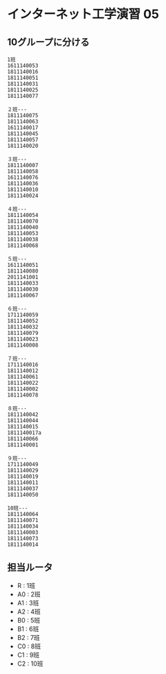 # インターネット工学演習 05


## 10グループに分ける

```
1班
1611140053
1811140016
1811140051
1811140031
1811140025
1811140077

２班---
1811140075
1811140063
1611140017
1811140045
1811140057
1811140020

３班---
1811140007
1811140058
1611140076
1811140036
1811140010
1811140024

４班---
1811140054
1811140070
1811140040
1811140053
1811140038
1811140068

５班---
1611140051
1811140080
2011141001
1811140033
1811140030
1811140067

６班---
1711140059
1811140052
1811140032
1811140079
1811140023
1811140008

７班---
1711140016
1811140012
1811140061
1811140022
1811140002
1811140078

８班---
1811140042
1811140044
1811140015
1811140017a
1811140066
1811140001

９班---
1711140049
1811140029
1811140019
1811140011
1811140037
1811140050

10班---
1811140064
1811140071
1811140034
1811140003
1811140073
1811140014
```

## 担当ルータ

* R  :   1班
* A0 :   2班
* A1 :   3班
* A2 :   4班
* B0 :   5班
* B1 :   6班
* B2 :   7班
* C0 :   8班
* C1 :   9班
* C2 :  10班


